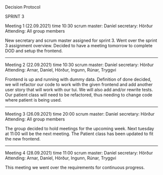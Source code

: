 Decision Protocol


SPRINT 3

Meeting 1 (22.09.2021)
time 10:30
scrum master: Daníel
secretary: Hörður
Attending: All group members

New secretary and scrum master assigned for sprint 3. Went over the sprint 3 assignment overview. Decided to have a meeting tomorrow to complete DOD and setup the frontend.
_____________________

Meeting 2 (22.09.2021)
time 10:30
scrum master: Daníel
secretary: Hörður
Attending: Arnar, Daníel, Hörður, Ingunn, Rúnar, Tryggvi

Frontend is up and running with dummy data.
Definition of done decided, we will refactor our code to work with the given frontend and add another user story that will work with our tui. We will also add and/or rewrite tests. Our patient class will need to be refactored, thus needing to change code where patient is being used.
_____________________

Meeting 3 (26.09.2021)
time 20:00
scrum master: Daníel
secretary: Hörður
Attending: All group members

The group decided to hold meetings for the upcoming week. Next tuesday at 11:00 will be the next meeting. The Patient class has been updated to fit the new frontend.

_____________________

Meeting 4 (28.09.2021)
time 11:00
scrum master: Daníel
secretary: Hörður
Attending: Arnar, Daníel, Hörður, Ingunn, Rúnar, Tryggvi

This meeting we went over the requirements for continuous progress. 




